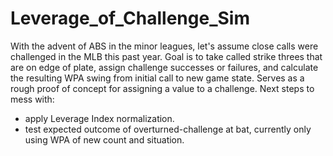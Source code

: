# Leverage_of_Challenge_Sim

With the advent of ABS in the minor leagues, let's assume close calls were challenged in the MLB this past year. 
Goal is to take called strike threes that are on edge of plate, assign challenge successes or failures, and calculate the resulting WPA swing from initial call to new game state. 
Serves as a rough proof of concept for assigning a value to a challenge.
Next steps to mess with: 
- apply Leverage Index normalization. 
- test expected outcome of overturned-challenge at bat, currently only using WPA of new count and situation. 